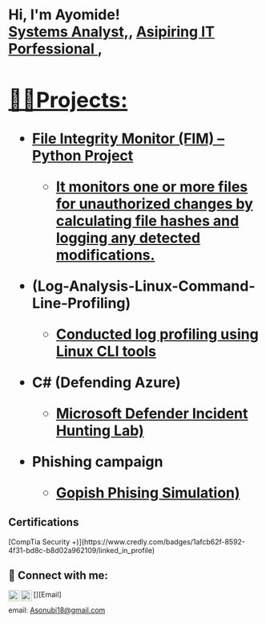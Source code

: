 <h1>Hi, I'm Ayomide! <br/><a href="https://github.com/joshmadakor1">Systems Analyst,</a>, <a href="https://www.linkedin.com/in/joshmadakor/"> Asipiring IT Porfessional </a>, <a href="https://www.youtube.com/c/joshmadakor">

<h2>👨‍💻Projects:</h2>

- <b>File Integrity Monitor (FIM) – Python Project</b>
  - [ It monitors one or more files for unauthorized changes by calculating file hashes and logging any detected modifications.](https://github.com/AyomideSonubi/file-integrity-monitor)
- <b> (Log-Analysis-Linux-Command-Line-Profiling)</b>
  - [Conducted log profiling using Linux CLI tools](https://github.com/AyomideSonubi/Log-Analysis-Linux-Command-Line-Profiling) 
    
- <b>C# (Defending Azure)</b>
  - [Microsoft Defender Incident Hunting Lab)](https://github.com/AyomideSonubi/defending-azure)

- <b>Phishing campaign </b>
  - [Gopish Phising Simulation)](https://github.com/AyomideSonubi/phishing-campaign-gopish)

<h2> Certifications </h2>
[CompTia Security +)](https://www.credly.com/badges/1afcb62f-8592-4f31-bd8c-b8d02a962109/linked_in_profile)

<h2> 🤳 Connect with me:</h2> 


[<img align="left" alt="AyomideSonubi | LinkedIn" width="22px" src="https://cdn.jsdelivr.net/npm/simple-icons@v3/icons/linkedin.svg" />][linkedin]
[<img align="left" alt="AyomideSonubi |Email" width="22px" src="https://cdn.jsdelivr.net/npm/simple-icons@v3/icons/email.svg" />][Email]


[linkedin]:https://www.linkedin.com/in/ayomide-sonubi/
email: Asonubi18@gmail.com
<!--
**joshmadakor1/joshmadakor1** is a ✨ _special_ ✨ repository because its `README.md` (this file) appears on your GitHub profile.

Here are some ideas to get you started:

- 🔭 I’m currently working on ...
- 🌱 I’m currently learning ...
- 👯 I’m looking to collaborate on ...
- 🤔 I’m looking for help with ...
- 💬 Ask me about ...
- 📫 How to reach me: ...
- 😄 Pronouns: ...
- ⚡ Fun fact: ...
-->
